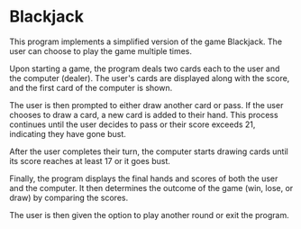 # Blackjack
This program implements a simplified version of the game Blackjack. The user can choose to play the game multiple times.

Upon starting a game, the program deals two cards each to the user and the computer (dealer). The user's cards are displayed along with the score, and the first card of the computer is shown.

The user is then prompted to either draw another card or pass. If the user chooses to draw a card, a new card is added to their hand. This process continues until the user decides to pass or their score exceeds 21, indicating they have gone bust.

After the user completes their turn, the computer starts drawing cards until its score reaches at least 17 or it goes bust.

Finally, the program displays the final hands and scores of both the user and the computer. It then determines the outcome of the game (win, lose, or draw) by comparing the scores.

The user is then given the option to play another round or exit the program.
